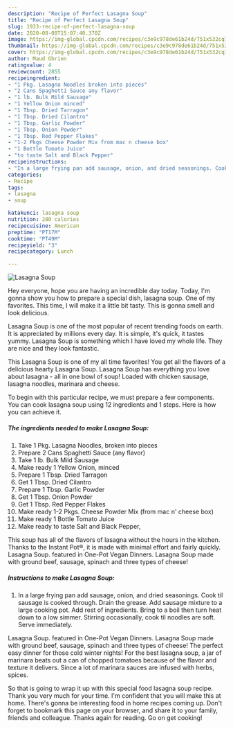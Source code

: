 ```yaml
---
description: "Recipe of Perfect Lasagna Soup"
title: "Recipe of Perfect Lasagna Soup"
slug: 1933-recipe-of-perfect-lasagna-soup
date: 2020-08-08T15:07:40.370Z
image: https://img-global.cpcdn.com/recipes/c3e9c978de61b24d/751x532cq70/lasagna-soup-recipe-main-photo.jpg
thumbnail: https://img-global.cpcdn.com/recipes/c3e9c978de61b24d/751x532cq70/lasagna-soup-recipe-main-photo.jpg
cover: https://img-global.cpcdn.com/recipes/c3e9c978de61b24d/751x532cq70/lasagna-soup-recipe-main-photo.jpg
author: Maud Obrien
ratingvalue: 4
reviewcount: 2855
recipeingredient:
- "1 Pkg. Lasagna Noodles broken into pieces"
- "2 Cans Spaghetti Sauce any flavor"
- "1 lb. Bulk Mild Sausage"
- "1 Yellow Onion minced"
- "1 Tbsp. Dried Tarragon"
- "1 Tbsp. Dried Cilantro"
- "1 Tbsp. Garlic Powder"
- "1 Tbsp. Onion Powder"
- "1 Tbsp. Red Pepper Flakes"
- "1-2 Pkgs Cheese Powder Mix from mac n cheese box"
- "1 Bottle Tomato Juice"
- "to taste Salt and Black Pepper"
recipeinstructions:
- "In a large frying pan add sausage, onion, and dried seasonings. Cook til sausage is cooked through. Drain the grease. Add sausage mixture to a large cooking pot. Add rest of ingredients. Bring to a boil then turn heat down to a low simmer. Stirring occasionally, cook til noodles are soft. Serve immediately."
categories:
- Recipe
tags:
- lasagna
- soup

katakunci: lasagna soup 
nutrition: 280 calories
recipecuisine: American
preptime: "PT17M"
cooktime: "PT49M"
recipeyield: "3"
recipecategory: Lunch

---
```



![Lasagna Soup](https://img-global.cpcdn.com/recipes/c3e9c978de61b24d/751x532cq70/lasagna-soup-recipe-main-photo.jpg)

Hey everyone, hope you are having an incredible day today. Today, I'm gonna show you how to prepare a special dish, lasagna soup. One of my favorites. This time, I will make it a little bit tasty. This is gonna smell and look delicious.

Lasagna Soup is one of the most popular of recent trending foods on earth. It is appreciated by millions every day. It is simple, it's quick, it tastes yummy. Lasagna Soup is something which I have loved my whole life. They are nice and they look fantastic.

This Lasagna Soup is one of my all time favorites! You get all the flavors of a delicious hearty Lasagna Soup. Lasagna Soup has everything you love about lasagna - all in one bowl of soup! Loaded with chicken sausage, lasagna noodles, marinara and cheese.


To begin with this particular recipe, we must prepare a few components. You can cook lasagna soup using 12 ingredients and 1 steps. Here is how you can achieve it.

<!--inarticleads1-->

##### The ingredients needed to make Lasagna Soup:

1. Take 1 Pkg. Lasagna Noodles, broken into pieces
1. Prepare 2 Cans Spaghetti Sauce (any flavor)
1. Take 1 lb. Bulk Mild Sausage
1. Make ready 1 Yellow Onion, minced
1. Prepare 1 Tbsp. Dried Tarragon
1. Get 1 Tbsp. Dried Cilantro
1. Prepare 1 Tbsp. Garlic Powder
1. Get 1 Tbsp. Onion Powder
1. Get 1 Tbsp. Red Pepper Flakes
1. Make ready 1-2 Pkgs. Cheese Powder Mix (from mac n&#39; cheese box)
1. Make ready 1 Bottle Tomato Juice
1. Make ready to taste Salt and Black Pepper,


This soup has all of the flavors of lasagna without the hours in the kitchen. Thanks to the Instant Pot®, it is made with minimal effort and fairly quickly. Lasagna Soup. featured in One-Pot Vegan Dinners. Lasagna Soup made with ground beef, sausage, spinach and three types of cheese! 

<!--inarticleads2-->

##### Instructions to make Lasagna Soup:

1. In a large frying pan add sausage, onion, and dried seasonings. Cook til sausage is cooked through. Drain the grease. Add sausage mixture to a large cooking pot. Add rest of ingredients. Bring to a boil then turn heat down to a low simmer. Stirring occasionally, cook til noodles are soft. Serve immediately.


Lasagna Soup. featured in One-Pot Vegan Dinners. Lasagna Soup made with ground beef, sausage, spinach and three types of cheese! The perfect easy dinner for those cold winter nights! For the best lasagna soup, a jar of marinara beats out a can of chopped tomatoes because of the flavor and texture it delivers. Since a lot of marinara sauces are infused with herbs, spices. 

So that is going to wrap it up with this special food lasagna soup recipe. Thank you very much for your time. I'm confident that you will make this at home. There's gonna be interesting food in home recipes coming up. Don't forget to bookmark this page on your browser, and share it to your family, friends and colleague. Thanks again for reading. Go on get cooking!
